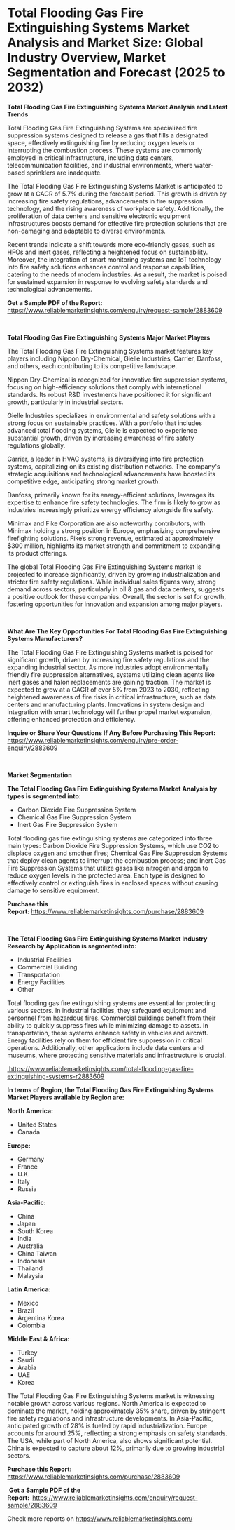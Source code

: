 <p><h1>Total Flooding Gas Fire Extinguishing Systems Market Analysis and Market Size: Global Industry Overview, Market Segmentation and Forecast (2025 to 2032)</h1></p><p><strong>Total Flooding Gas Fire Extinguishing Systems Market Analysis and Latest Trends</strong></p>
<p><p>Total Flooding Gas Fire Extinguishing Systems are specialized fire suppression systems designed to release a gas that fills a designated space, effectively extinguishing fire by reducing oxygen levels or interrupting the combustion process. These systems are commonly employed in critical infrastructure, including data centers, telecommunication facilities, and industrial environments, where water-based sprinklers are inadequate.</p><p>The Total Flooding Gas Fire Extinguishing Systems Market is anticipated to grow at a CAGR of 5.7% during the forecast period. This growth is driven by increasing fire safety regulations, advancements in fire suppression technology, and the rising awareness of workplace safety. Additionally, the proliferation of data centers and sensitive electronic equipment infrastructures boosts demand for effective fire protection solutions that are non-damaging and adaptable to diverse environments.</p><p>Recent trends indicate a shift towards more eco-friendly gases, such as HFOs and inert gases, reflecting a heightened focus on sustainability. Moreover, the integration of smart monitoring systems and IoT technology into fire safety solutions enhances control and response capabilities, catering to the needs of modern industries. As a result, the market is poised for sustained expansion in response to evolving safety standards and technological advancements.</p></p>
<p><strong>Get a Sample PDF of the Report:&nbsp;</strong> <a href="https://www.reliablemarketinsights.com/enquiry/request-sample/2883609?utm_campaign=3065&utm_medium=2&utm_source=Github&utm_content=ia&utm_term=13032025&utm_id=total-flooding-gas-fire-extinguishing-systems">https://www.reliablemarketinsights.com/enquiry/request-sample/2883609</a></p>
<p>&nbsp;</p>
<p><strong>Total Flooding Gas Fire Extinguishing Systems Major Market Players</strong></p>
<p><p>The Total Flooding Gas Fire Extinguishing Systems market features key players including Nippon Dry-Chemical, Gielle Industries, Carrier, Danfoss, and others, each contributing to its competitive landscape. </p><p>Nippon Dry-Chemical is recognized for innovative fire suppression systems, focusing on high-efficiency solutions that comply with international standards. Its robust R&D investments have positioned it for significant growth, particularly in industrial sectors.</p><p>Gielle Industries specializes in environmental and safety solutions with a strong focus on sustainable practices. With a portfolio that includes advanced total flooding systems, Gielle is expected to experience substantial growth, driven by increasing awareness of fire safety regulations globally.</p><p>Carrier, a leader in HVAC systems, is diversifying into fire protection systems, capitalizing on its existing distribution networks. The company's strategic acquisitions and technological advancements have boosted its competitive edge, anticipating strong market growth.</p><p>Danfoss, primarily known for its energy-efficient solutions, leverages its expertise to enhance fire safety technologies. The firm is likely to grow as industries increasingly prioritize energy efficiency alongside fire safety.</p><p>Minimax and Fike Corporation are also noteworthy contributors, with Minimax holding a strong position in Europe, emphasizing comprehensive firefighting solutions. Fike’s strong revenue, estimated at approximately $300 million, highlights its market strength and commitment to expanding its product offerings.</p><p>The global Total Flooding Gas Fire Extinguishing Systems market is projected to increase significantly, driven by growing industrialization and stricter fire safety regulations. While individual sales figures vary, strong demand across sectors, particularly in oil & gas and data centers, suggests a positive outlook for these companies. Overall, the sector is set for growth, fostering opportunities for innovation and expansion among major players.</p></p>
<p>&nbsp;</p>
<p><strong>What Are The Key Opportunities For Total Flooding Gas Fire Extinguishing Systems Manufacturers?</strong></p>
<p><p>The Total Flooding Gas Fire Extinguishing Systems market is poised for significant growth, driven by increasing fire safety regulations and the expanding industrial sector. As more industries adopt environmentally friendly fire suppression alternatives, systems utilizing clean agents like inert gases and halon replacements are gaining traction. The market is expected to grow at a CAGR of over 5% from 2023 to 2030, reflecting heightened awareness of fire risks in critical infrastructure, such as data centers and manufacturing plants. Innovations in system design and integration with smart technology will further propel market expansion, offering enhanced protection and efficiency.</p></p>
<p><strong>Inquire or Share Your Questions If Any Before Purchasing This Report:</strong> <a href="https://www.reliablemarketinsights.com/enquiry/pre-order-enquiry/2883609?utm_campaign=3065&utm_medium=2&utm_source=Github&utm_content=ia&utm_term=13032025&utm_id=total-flooding-gas-fire-extinguishing-systems">https://www.reliablemarketinsights.com/enquiry/pre-order-enquiry/2883609</a></p>
<p>&nbsp;</p>
<p><strong>Market Segmentation</strong></p>
<p><strong>The Total Flooding Gas Fire Extinguishing Systems Market Analysis by types is segmented into:</strong></p>
<p><ul><li>Carbon Dioxide Fire Suppression System</li><li>Chemical Gas Fire Suppression System</li><li>Inert Gas Fire Suppression System</li></ul></p>
<p><p>Total flooding gas fire extinguishing systems are categorized into three main types: Carbon Dioxide Fire Suppression Systems, which use CO2 to displace oxygen and smother fires; Chemical Gas Fire Suppression Systems that deploy clean agents to interrupt the combustion process; and Inert Gas Fire Suppression Systems that utilize gases like nitrogen and argon to reduce oxygen levels in the protected area. Each type is designed to effectively control or extinguish fires in enclosed spaces without causing damage to sensitive equipment.</p></p>
<p><strong>Purchase this Report:&nbsp;</strong><a href="https://www.reliablemarketinsights.com/purchase/2883609?utm_campaign=3065&utm_medium=2&utm_source=Github&utm_content=ia&utm_term=13032025&utm_id=total-flooding-gas-fire-extinguishing-systems">https://www.reliablemarketinsights.com/purchase/2883609</a></p>
<p>&nbsp;</p>
<p><strong>The Total Flooding Gas Fire Extinguishing Systems Market Industry Research by Application is segmented into:</strong></p>
<p><ul><li>Industrial Facilities</li><li>Commercial Building</li><li>Transportation</li><li>Energy Facilities</li><li>Other</li></ul></p>
<p><p>Total flooding gas fire extinguishing systems are essential for protecting various sectors. In industrial facilities, they safeguard equipment and personnel from hazardous fires. Commercial buildings benefit from their ability to quickly suppress fires while minimizing damage to assets. In transportation, these systems enhance safety in vehicles and aircraft. Energy facilities rely on them for efficient fire suppression in critical operations. Additionally, other applications include data centers and museums, where protecting sensitive materials and infrastructure is crucial.</p></p>
<p><a href="https://www.reliablemarketinsights.com/total-flooding-gas-fire-extinguishing-systems-r2883609?utm_campaign=3065&utm_medium=2&utm_source=Github&utm_content=ia&utm_term=13032025&utm_id=total-flooding-gas-fire-extinguishing-systems">&nbsp;https://www.reliablemarketinsights.com/total-flooding-gas-fire-extinguishing-systems-r2883609</a></p>
<p><strong>In terms of Region, the Total Flooding Gas Fire Extinguishing Systems Market Players available by Region are:</strong></p>
<p>
    <p> <strong> North America: </strong>
        <ul>
            <li>United States</li>
            <li>Canada</li>
        </ul>
        </p> 
    <p> <strong> Europe: </strong>
        <ul>
            <li>Germany</li>
            <li>France</li>
            <li>U.K.</li>
            <li>Italy</li>
            <li>Russia</li>
        </ul>
        </p> 
    <p> <strong> Asia-Pacific: </strong>
        <ul>
            <li>China</li>
            <li>Japan</li>
            <li>South Korea</li>
            <li>India</li>
            <li>Australia</li>
            <li>China Taiwan</li>
            <li>Indonesia</li>
            <li>Thailand</li>
            <li>Malaysia</li>
        </ul>
        </p> 
    <p> <strong> Latin America: </strong>
        <ul>
            <li>Mexico</li>
            <li>Brazil</li>
            <li>Argentina Korea</li>
            <li>Colombia</li>
        </ul>
        </p> 
    <p> <strong> Middle East & Africa: </strong>
        <ul>
            <li>Turkey</li>
            <li>Saudi</li>
            <li>Arabia</li>
            <li>UAE</li>
            <li>Korea</li>
        </ul>
    </p>
    </p>
<p><p>The Total Flooding Gas Fire Extinguishing Systems market is witnessing notable growth across various regions. North America is expected to dominate the market, holding approximately 35% share, driven by stringent fire safety regulations and infrastructure developments. In Asia-Pacific, anticipated growth of 28% is fueled by rapid industrialization. Europe accounts for around 25%, reflecting a strong emphasis on safety standards. The USA, while part of North America, also shows significant potential. China is expected to capture about 12%, primarily due to growing industrial sectors.</p></p>
<p><strong>Purchase this Report: </strong><a href="https://www.reliablemarketinsights.com/purchase/2883609?utm_campaign=3065&utm_medium=2&utm_source=Github&utm_content=ia&utm_term=13032025&utm_id=total-flooding-gas-fire-extinguishing-systems">https://www.reliablemarketinsights.com/purchase/2883609</a></p>
<p>&nbsp;<strong>Get a Sample PDF of the Report:&nbsp;&nbsp;</strong><a href="https://www.reliablemarketinsights.com/enquiry/request-sample/2883609?utm_campaign=3065&utm_medium=2&utm_source=Github&utm_content=ia&utm_term=13032025&utm_id=total-flooding-gas-fire-extinguishing-systems">https://www.reliablemarketinsights.com/enquiry/request-sample/2883609</a></p>
<p><strong></strong></p>
<p>Check more reports on <a href="https://www.reliablemarketinsights.com/?utm_campaign=3065&utm_medium=2&utm_source=Github&utm_content=ia&utm_term=13032025&utm_id=total-flooding-gas-fire-extinguishing-systems">https://www.reliablemarketinsights.com/</a></p>